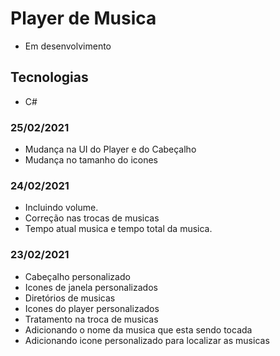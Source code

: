 # Player de Musica

- Em desenvolvimento

## Tecnologias

- C#

### 25/02/2021

- Mudança na UI do Player e do Cabeçalho
- Mudança no tamanho do icones

### 24/02/2021

- Incluindo volume.
- Correção nas trocas de musicas
- Tempo atual musica e tempo total da musica.
### 23/02/2021

- Cabeçalho personalizado
- Icones de janela personalizados
- Diretórios de musicas
- Icones do player personalizados
- Tratamento na troca de musicas
- Adicionando o nome da musica que esta sendo tocada
- Adicionando icone personalizado para localizar as musicas